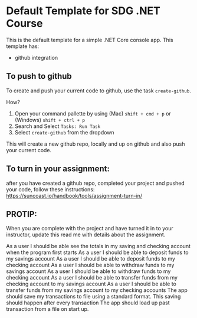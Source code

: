 # Default Template for SDG .NET Course

This is the default template for a simple .NET Core console app. This template has:

- github integration

## To push to github

To create and push your current code to github, use the task `create-github`.

How?

1. Open your command pallette by using (Mac) `shift + cmd + p` or (Windows) `shift + ctrl + p`
2. Search and Select `Tasks: Run Task`
3. Select `create-github` from the dropdown

This will create a new github repo, locally and up on github and also push your current code.

## To turn in your assignment:

after you have created a github repo, completed your project and pushed your code, follow these instructions: https://suncoast.io/handbook/tools/assignment-turn-in/

## PROTIP:

When you are complete with the project and have turned it in to your instructor, update this read me with details about the assignment.

As a user I should be able see the totals in my saving and checking account when the program first starts
As a user I should be able to deposit funds to my savings account
As a user I should be able to deposit funds to my checking account
As a user I should be able to withdraw funds to my savings account
As a user I should be able to withdraw funds to my checking account
As a user I should be able to transfer funds from my checking account to my savings account
As a user I should be able to transfer funds from my savings account to my checking accounts
The app should save my transactions to file using a standard format. This saving should happen after every transaction
The app should load up past transaction from a file on start up.
